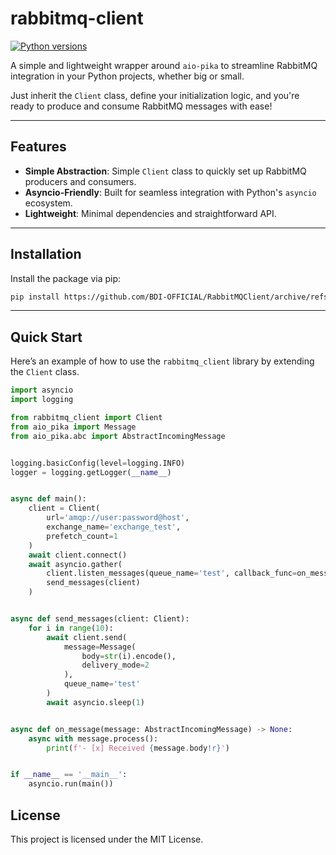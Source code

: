 # rabbitmq-client
[![Python versions](https://img.shields.io/badge/python-3.9%20%7C%203.10%20%7C%203.11%20%7C%203.12%20%7C%203.13-green)](https://www.python.org/downloads/)

A simple and lightweight wrapper around `aio-pika` to streamline RabbitMQ integration in your Python projects, whether big or small.

Just inherit the `Client` class, define your initialization logic, and you're ready to produce and consume RabbitMQ messages with ease!

---

## Features

- **Simple Abstraction**: Simple `Client` class to quickly set up RabbitMQ producers and consumers.
- **Asyncio-Friendly**: Built for seamless integration with Python's `asyncio` ecosystem.
- **Lightweight**: Minimal dependencies and straightforward API.

---

## Installation

Install the package via pip:

```bash
pip install https://github.com/BDI-OFFICIAL/RabbitMQClient/archive/refs/heads/main.zip
```

---

## Quick Start
Here’s an example of how to use the `rabbitmq_client` library by extending the `Client` class.

```python
import asyncio
import logging

from rabbitmq_client import Client
from aio_pika import Message
from aio_pika.abc import AbstractIncomingMessage


logging.basicConfig(level=logging.INFO)
logger = logging.getLogger(__name__)


async def main():
    client = Client(
        url='amqp://user:password@host',
        exchange_name='exchange_test',
        prefetch_count=1
    )
    await client.connect()
    await asyncio.gather(
        client.listen_messages(queue_name='test', callback_func=on_message),
        send_messages(client)
    )


async def send_messages(client: Client):
    for i in range(10):
        await client.send(
            message=Message(
                body=str(i).encode(),
                delivery_mode=2
            ),
            queue_name='test'
        )
        await asyncio.sleep(1)


async def on_message(message: AbstractIncomingMessage) -> None:
    async with message.process():
        print(f'- [x] Received {message.body!r}')


if __name__ == '__main__':
    asyncio.run(main())
```

## License
This project is licensed under the MIT License.